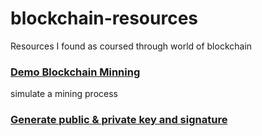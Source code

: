 # blockchain-resources
Resources I found as coursed through world of blockchain

### [Demo Blockchain Minning](https://demoblockchain.org/block)
simulate a mining process

### [Generate public & private key and signature](https://tools.superdatascience.com/blockchain/hash/)
